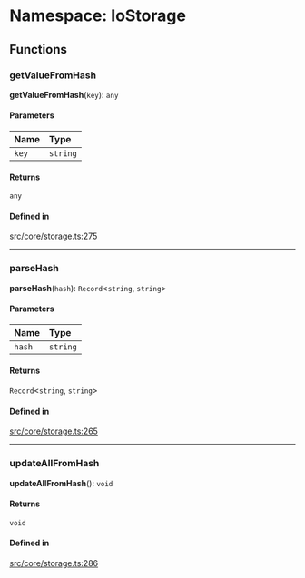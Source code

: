 # Namespace: IoStorage

## Functions

### getValueFromHash

**getValueFromHash**(`key`): `any`

#### Parameters

| Name | Type |
| :------ | :------ |
| `key` | `string` |

#### Returns

`any`

#### Defined in

[src/core/storage.ts:275](https://github.com/io-gui/io/blob/main/src/core/storage.ts#L275)

___

### parseHash

**parseHash**(`hash`): `Record`<`string`, `string`\>

#### Parameters

| Name | Type |
| :------ | :------ |
| `hash` | `string` |

#### Returns

`Record`<`string`, `string`\>

#### Defined in

[src/core/storage.ts:265](https://github.com/io-gui/io/blob/main/src/core/storage.ts#L265)

___

### updateAllFromHash

**updateAllFromHash**(): `void`

#### Returns

`void`

#### Defined in

[src/core/storage.ts:286](https://github.com/io-gui/io/blob/main/src/core/storage.ts#L286)
